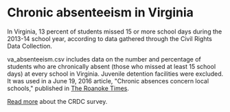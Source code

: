 # Chronic absenteeism in Virginia

In Virginia, 13 percent of students missed 15 or more school days during the 2013-14 school year, according to data gathered through the Civil Rights Data Collection.

va_absenteeism.csv includes data on the number and percentage of students who are chronically absent (those who missed at least 15 school days) at every school in Virginia. Juvenile detention facilities were excluded. It was used in a June 19, 2016 article, "Chronic absences concern local schools," published in [The Roanoke Times](http://www.roanoke.com/news/local/roanoke/chronic-absences-concern-schools/article_b4cbe460-4abb-5fb6-b2ce-acc05b16df48.html).

[Read more](http://www2.ed.gov/about/offices/list/ocr/docs/crdc-2013-14.html) about the CRDC survey.
